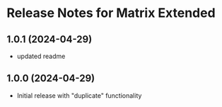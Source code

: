 # Release Notes for Matrix Extended

## 1.0.1 (2024-04-29)
- updated readme

## 1.0.0 (2024-04-29)
- Initial release with "duplicate" functionality
